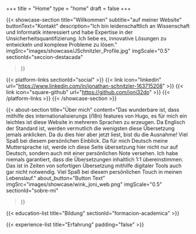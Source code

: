 +++
title =  "Home"
type = "home"
draft = false
+++

{{< showcase-section
    title="Willkommen"
    subtitle="auf meiner Website"
    buttonText="Kontakt"
    description="Ich bin leidenschaftlich an Wissenschaft und Informatik interessiert und habe Expertise in der Unsicherheitsquantifizierung. Ich liebe es, innovative Lösungen zu entwickeln und komplexe Probleme zu lösen."
    imgSrc="images/showcase/JSchnitzler_Profile.jpg"
    imgScale="0.5"
    sectionId="seccion-destacada"
 >}}

{{< platform-links sectionId="social" >}}
    {{< link icon="linkedin" url="https://www.linkedin.com/in/jonathan-schnitzler-163715208" >}}
    {{< link icon="square-github" url="https://github.com/joni32do" >}}
    <!-- {{< link icon="square-xing" url="https://www.adrianmoreno.info/" >}} -->
{{< /platform-links >}}
{{< /showcase-section >}}

{{< about-section
    title="Über mich"
    content="Das wunderbare ist, dass mithilfe des internationalisierungs (i18n) features von Hugo, es für mich ein leichtes ist diese Website in mehreren Sprachen zu erzeugen. Da Englisch der Standard ist, werden vermutlich die wenigsten diese Übersetzung jemals anklicken. Da du dies hier aber jetzt liest, bist du die Ausnahme! Viel Spaß bei diesem persönlichen Einblick. Da für mich Deutsch meine Muttersprache ist, werde ich diese Seite übersetzung hier nicht nur auf Deutsch, sondern auch mit einer persönlichen Note versehen. Ich habe niemals garantiert, dass die Übersetzungen inhaltlich 1:1 übereinstimmen. Das ist in Zeiten von sofortigen Übersetzung mithilfe digitaler Tools auch gar nicht notwendig. Viel Spaß bei diesem persönlichen Touch in meinen Lebenslauf."
    about_button="Button Text"
    imgSrc="images/showcase/wink_joni_web.png"
    imgScale="0.5"
    sectionId="sobre-mi"
 >}}

{{< education-list
    title="Bildung"
    sectionId="formacion-academica" >}}

{{< experience-list
    title="Erfahrung"
    padding="false" >}}

<!-- 
## Erfahrung

Hier finden sie auch meinen Lebenslauf in [Englisch](/cv) oder [Deutsch](/content/cv.md). -->
 
<!-- TODO: CV Creation automatic -->

<!-- {{< client-and-work-section
    title="Una selección de mi trabajo"
    sectionId="trabajo" >}} 

{{< testimonial-section
    title="Lo que dicen de mí"
    sectionId="testimonios" >}} -->
